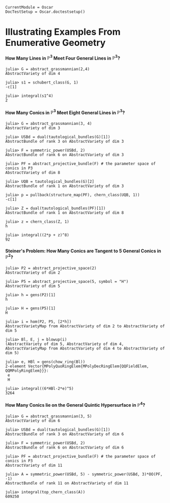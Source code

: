 ```@meta
CurrentModule = Oscar
DocTestSetup = Oscar.doctestsetup()
```

# Illustrating Examples From Enumerative Geometry

#### How Many Lines in $\mathbb P^3$ Meet Four General Lines in $\mathbb P^3$?

```jldoctest
julia> G = abstract_grassmannian(2,4)
AbstractVariety of dim 4

julia> s1 = schubert_class(G, 1)
-c[1]

julia> integral(s1^4)
2

```
#### How Many Conics in $\mathbb P^3$ Meet Eight General Lines in $\mathbb P^3$?

```jldoctest
julia> G = abstract_grassmannian(3, 4)
AbstractVariety of dim 3

julia> USBd = dual(tautological_bundles(G)[1])
AbstractBundle of rank 3 on AbstractVariety of dim 3

julia> F = symmetric_power(USBd, 2)
AbstractBundle of rank 6 on AbstractVariety of dim 3

julia> PF = abstract_projective_bundle(F) # the parameter space of conics in P3
AbstractVariety of dim 8

julia> UQB = tautological_bundles(G)[2]
AbstractBundle of rank 1 on AbstractVariety of dim 3

julia> p = pullback(structure_map(PF), chern_class(UQB, 1))
-c[1]

julia> Z = dual(tautological_bundles(PF)[1])
AbstractBundle of rank 1 on AbstractVariety of dim 8

julia> z = chern_class(Z, 1)
h

julia> integral((2*p + z)^8)
92

```

#### Steiner's Problem: How Many Conics are Tangent to 5 General Conics in $\mathbb P^2$?

```jldoctest
julia> P2 = abstract_projective_space(2)
AbstractVariety of dim 2

julia> P5 = abstract_projective_space(5, symbol = "H")
AbstractVariety of dim 5

julia> h = gens(P2)[1]
h

julia> H = gens(P5)[1]
H

julia> i = hom(P2, P5, [2*h])
AbstractVarietyMap from AbstractVariety of dim 2 to AbstractVariety of dim 5

julia> Bl, E, j = blowup(i)
(AbstractVariety of dim 5, AbstractVariety of dim 4, AbstractVarietyMap from AbstractVariety of dim 4 to AbstractVariety of dim 5)

julia> e, HBl = gens(chow_ring(Bl))
2-element Vector{MPolyQuoRingElem{MPolyDecRingElem{QQFieldElem, QQMPolyRingElem}}}:
 e
 H

julia> integral((6*HBl-2*e)^5)
3264

```

#### How Many Conics lie on the General Quintic Hypersurface in $\mathbb P^4$?

```jldoctest
julia> G = abstract_grassmannian(3, 5)
AbstractVariety of dim 6

julia> USBd = dual(tautological_bundles(G)[1])
AbstractBundle of rank 3 on AbstractVariety of dim 6

julia> F = symmetric_power(USBd, 2)
AbstractBundle of rank 6 on AbstractVariety of dim 6

julia> PF = abstract_projective_bundle(F) # the parameter space of conics in P3
AbstractVariety of dim 11

julia> A = symmetric_power(USBd, 5) - symmetric_power(USBd, 3)*OO(PF, -1)
AbstractBundle of rank 11 on AbstractVariety of dim 11

julia> integral(top_chern_class(A))
609250

```






